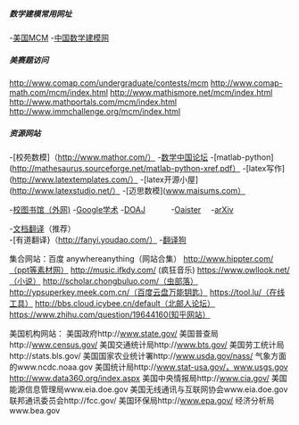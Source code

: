 ##### 数学建模常用网址
-[美国MCM](http://www.comap.com)
-[中国数学建模网](http://www.shumo.com/home/)

##### 美赛题访问
http://www.comap.com/undergraduate/contests/mcm
http://www.comap-math.com/mcm/index.html
http://www.mathismore.net/mcm/index.html
http://www.mathportals.com/mcm/index.html
http://www.immchallenge.org/mcm/index.html

##### 资源网站
-[校苑数模]（http://www.mathor.com/）
-[数学中国论坛](http://www.madio.net/forum.php)
-[matlab-python](http://mathesaurus.sourceforge.net/matlab-python-xref.pdf）
-[latex写作](http://www.latextemplates.com/）
-[latex开源小屋](http://www.latexstudio.net/）
-[迈思数模](www.maisums.com）

-[校图书馆（外网)](http://202.206.17.151:3320)
-[Google学术](https://scholar.google.com/)
-[DOAJ](http://www.doaj.org)　　　
-[Oaister](http://www.oclc.org/oaister)　
-[arXiv](http://cn.arxiv.org)　

-[文档翻译](https://www.onlinedoctranslator.com/)（推荐）	
-[有道翻译}（http://fanyi.youdao.com/）
-[翻译狗](http://www.fanyigou.net/)

集合网站：百度 anywhereanything（网站合集）
http://www.hippter.com/（ppt等素材网）
http://music.ifkdy.com/ (疯狂音乐)
https://www.owllook.net/（小说）
http://scholar.chongbuluo.com/（虫部落）
http://ypsuperkey.meek.com.cn/（百度云盘万能钥匙）
https://tool.lu/（在线工具）
http://bbs.cloud.icybee.cn/default（北邮人论坛）
https://www.zhihu.com/question/19644160(知乎网站）

美国机构网站：
美国政府http://www.state.gov/
美国普查局http://www.census.gov/
美国交通统计局http://www.bts.gov/
美国劳工统计局http://stats.bls.gov/
美国国家农业统计署http://www.usda.gov/nass/
气象方面的www.ncdc.noaa.gov
美国统计局http://www.stat-usa.gov/，www.usgs.gov
http://www.data360.org/index.aspx
美国中央情报局http://www.cia.gov/
美国能源信息管理局www.eia.doe.gov
美国无线通讯与互联网协会www.eia.doe.gov
联邦通讯委员会http://fcc.gov/
美国环保局http://www.epa.gov/
经济分析局www.bea.gov

